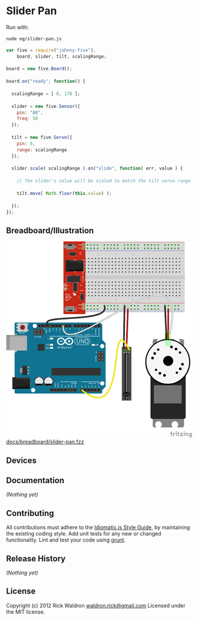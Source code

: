 # Slider Pan

Run with:
```bash
node eg/slider-pan.js
```


```javascript
var five = require("johnny-five"),
    board, slider, tilt, scalingRange;

board = new five.Board();

board.on("ready", function() {

  scalingRange = [ 0, 170 ];

  slider = new five.Sensor({
    pin: "A0",
    freq: 50
  });

  tilt = new five.Servo({
    pin: 9,
    range: scalingRange
  });

  slider.scale( scalingRange ).on("slide", function( err, value ) {

    // The slider's value will be scaled to match the tilt servo range

    tilt.move( Math.floor(this.value) );

  });
});

```

## Breadboard/Illustration

![docs/breadboard/slider-pan.png](breadboard/slider-pan.png)
[docs/breadboard/slider-pan.fzz](breadboard/slider-pan.fzz)



## Devices




## Documentation

_(Nothing yet)_









## Contributing
All contributions must adhere to the [Idiomatic.js Style Guide](https://github.com/rwldrn/idiomatic.js),
by maintaining the existing coding style. Add unit tests for any new or changed functionality. Lint and test your code using [grunt](https://github.com/cowboy/grunt).

## Release History
_(Nothing yet)_

## License
Copyright (c) 2012 Rick Waldron <waldron.rick@gmail.com>
Licensed under the MIT license.
